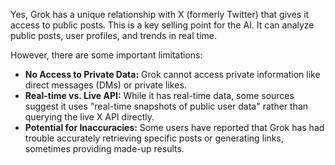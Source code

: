 Yes, Grok has a unique relationship with X (formerly Twitter) that gives it access to public posts. This is a key selling point for the AI. It can analyze public posts, user profiles, and trends in real time.

However, there are some important limitations:

* **No Access to Private Data:** Grok cannot access private information like direct messages (DMs) or private likes.
* **Real-time vs. Live API:** While it has real-time data, some sources suggest it uses "real-time snapshots of public user data" rather than querying the live X API directly.
* **Potential for Inaccuracies:** Some users have reported that Grok has had trouble accurately retrieving specific posts or generating links, sometimes providing made-up results.
